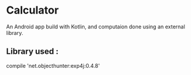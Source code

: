# Calculator
An Android app build with Kotlin, and computaion done using an external library.
</br>
## Library used : 
compile 'net.objecthunter:exp4j:0.4.8'
